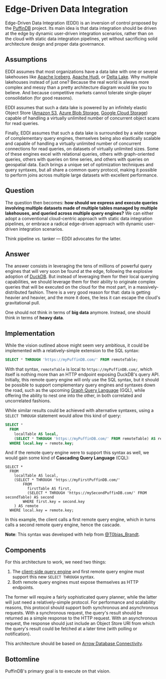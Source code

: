 # Edge-Driven Data Integration

Edge-Driven Data Integration (EDDI) is an inversion of control proposed by the [PuffinDB](http://PuffinDB.io) project. Its main idea is that data integration should be driven at the edge by dynamic user-driven integration scenarios, rather than on the cloud with static data integration pipelines, yet without sacrificing solid architecture design and proper data governance.

## Assumptions
EDDI assumes that most organizations have a data lake with one or several lakehouses like [Apache Iceberg](https://iceberg.apache.org/), [Apache Hudi](https://hudi.apache.org/), or [Delta Lake](https://delta.io/). Why multiple lakehouses instead of just one? Because the real world is always more complex and messy than a pretty architecture diagram would like you to believe. And because competitive markets cannot tolerate single-player consolidation (for good reasons).

EDDI assumes that such a data lake is powered by an infinitely elastic Object Store ([Amazon S3](https://aws.amazon.com/s3/), [Azure Blob Storage](https://azure.microsoft.com/en-us/products/storage/blobs), [Google Cloud Storage](https://cloud.google.com/storage)) capable of handling a virtually unlimited number of concurrent object scans for read queries.

Finally, EDDI assumes that such a data lake is surrounded by a wide range of complementary query engines, themselves being also elastically scalable and capable of handling a virtually unlimited number of concurrent connections for read queries, on datasets of virtually unlimited sizes. Some of these engines excel with relational queries, others with graph-oriented queries, others with queries on time series, and others with queries on geospatial data. Each brings a unique set of optimization techniques and query syntaxes, but all share a common query protocol, making it possible to perform joins across multiple large datasets with excellent performance.

## Question
The question then becomes: **how should we express and execute queries involving multiple datasets made of multiple tables managed by multiple lakehouses, and queried across multiple query engines?** We can either adopt a conventional cloud-centric approach with static data integration pipelines, or embrace a radical edge-driven approach with dynamic user-driven integration scenarios.

Think pipeline *vs.* tanker — EDDI advocates for the latter.

## Answer
The answer consists in leveraging the tens of millions of powerful query engines that will very soon be found at the edge, following the explosive adoption of [DuckDB](https://duckdb.org/). But instead of leveraging them for their local querying capabilities, we should leverage them for their ability to originate complex queries that will be executed on the cloud for the most part, in a massively-distributed fashion. There is a very good reason for that: data is getting heavier and heavier, and the more it does, the less it can escape the cloud's gravitational pull.

One should not think in terms of **big data** anymore. Instead, one should think in terms of **heavy data**.

## Implementation
While the vision outlined above might seem very ambitious, it could be implemented with a relatively-simple extension to the SQL syntax:

```sql
SELECT * THROUGH 'https://myPuffinDB.com/' FROM remoteTable;
```

With that syntax, `remoteTable` is local to `https://myPuffinDB.com/`, which itself is nothing more than an HTTP endpoint exposing DuckDB's query API. Initially, this remote query engine will only use the SQL syntax, but it should be possible to support complementary query engines and syntaxes down the road, such as the upcoming [Graph Query Language](https://www.gqlstandards.org/) (GQL), while offering the ability to nest one into the other, in both correlated and uncorrelated fashions.

While similar results could be achieved with alternative syntaxes, using a `SELECT THROUGH` statement would allow this kind of query:

```sql
SELECT *
  FROM
    localTable AS local,
    (SELECT * THROUGH 'https://myPuffinDB.com/' FROM remoteTable) AS remote
  WHERE local.key = remote.key;
```

And if the remote query engine were to support this syntax as well, we would gain some kind of **Cascading Query Language** (CQL):

```
SELECT *
  FROM
    localTable AS local,
    (SELECT * THROUGH 'https://myFirstPuffinDB.com/'
        FROM
          firstTable AS first,
          (SELECT * THROUGH 'https://mySecondPuffinDB.com/' FROM secondTable) AS second
        WHERE first.key = second.key
    ) AS remote
  WHERE local.key = remote.key;
```

In this example, the client calls a first remote query engine, which in turns calls a second remote query engine, hence the cascade.

**Note**: This syntax was developed with help from [@T0bias_Brandt](https://twitter.com/T0bias_Brandt).


## Components
For this architecture to work, we need two things:
1. The [client-side query engine](docs/Clientless.md) and first remote query engine must support this new `SELECT THROUGH` syntax.
2. Both remote query engines must expose themselves as HTTP endpoints.

The former will require a fairly sophisticated query planner, while the latter will just need a relatively-simple protocol. For performance and scalability reasons, this protocol should support both synchronous and asynchronous requests. With a synchronous request, the query's result should be returned as a simple response to the HTTP request. With an asynchronous request, the response should just include an Object Store URI from which the query's result could be fetched at a later time (with polling or notification).

This architecture should be based on [Arrow Database Connectivity](https://arrow.apache.org/docs/dev/format/ADBC.html).

## Bottomline
PuffinDB's primary goal is to execute on that vision.
